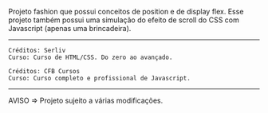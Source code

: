 Projeto fashion que possui conceitos de position e de display flex. Esse projeto também possui uma simulação do efeito de scroll do CSS com Javascript (apenas uma brincadeira).

************************
    Créditos: Serliv
    Curso: Curso de HTML/CSS. Do zero ao avançado.

    Créditos: CFB Cursos
    Curso: Curso completo e profissional de Javascript. 
************************

AVISO => Projeto sujeito a várias modificações. 